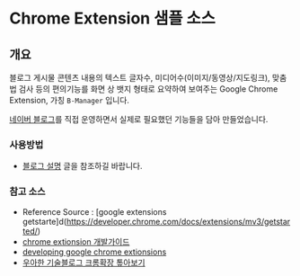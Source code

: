 # Chrome Extension 샘플 소스

## 개요
블로그 게시물 콘텐츠 내용의 텍스트 글자수, 미디어수(이미지/동영상/지도링크), 맞춤법 검사 등의 편의기능를 화면 상 뱃지 형태로 요약하여 보여주는 Google Chrome Extension, 가칭 `B-Manager` 입니다.

[네이버 블로그](https://blog.naver.com/didiue)를 직접 운영하면서 실제로 필요했던 기능들을 담아 만들었습니다.


### 사용방법  
- [블로그 설명]() 글을 참조하길 바랍니다.


### 참고 소스   
- Reference Source : [google extensions getstarte]d(https://developer.chrome.com/docs/extensions/mv3/getstarted/)
- [chrome extionsion 개발가이드](https://velog.io/@wisdom_lee/%ED%81%AC%EB%A1%AC-%ED%99%95%EC%9E%A5-%ED%94%84%EB%A1%9C%EA%B7%B8%EB%9E%A8Chrome-extension-%EA%B0%9C%EB%B0%9C-%EA%B0%80%EC%9D%B4%EB%93%9C)
- [developing google chrome extionsions](https://code.tutsplus.com/developing-google-chrome-extensions--net-33076t)
- [우아한 기술블로그 크롬확장 톺아보기](https://techblog.woowahan.com/2707/)